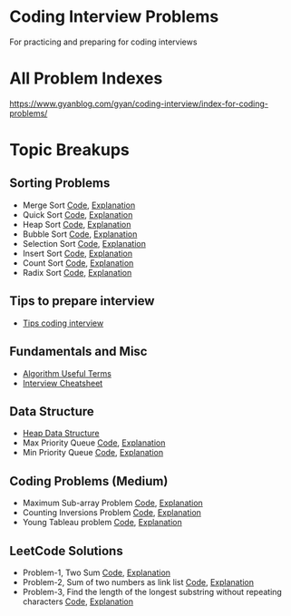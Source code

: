 # Coding Interview Problems
For practicing and preparing for coding interviews

# All Problem Indexes
https://www.gyanblog.com/gyan/coding-interview/index-for-coding-problems/

# Topic Breakups

## Sorting Problems
- Merge Sort [Code](/src/main/java/com/gyanblog/sort/MergeSort.java), [Explanation](https://www.gyanblog.com/gyan/coding-interview/merge-sort-algorithm/)
- Quick Sort [Code](/src/main/java/com/gyanblog/sort/QuickSort.java), [Explanation](https://www.gyanblog.com/gyan/coding-interview/quick-sort-algorithm/)
- Heap Sort [Code](/src/main/java/com/gyanblog/sort/HeapSort.java), [Explanation](https://www.gyanblog.com/gyan/coding-interview/heap-sort-algorithm/)
- Bubble Sort [Code](/src/main/java/com/gyanblog/sort/BubbleSort.java), [Explanation](https://www.gyanblog.com/gyan/coding-interview/bubble-sort-algorithm/)
- Selection Sort [Code](/src/main/java/com/gyanblog/sort/SelectionSort.java), [Explanation](https://www.gyanblog.com/gyan/coding-interview/selection-sort-algorithm/)
- Insert Sort [Code](/src/main/java/com/gyanblog/sort/InsertSort.java), [Explanation](https://www.gyanblog.com/gyan/coding-interview/insertion-sort-algorithm/)
- Count Sort [Code](/src/main/java/com/gyanblog/sort/CountSort.java), [Explanation](https://www.gyanblog.com/gyan/coding-interview/counting-sort-algorithm-in-java/)
- Radix Sort [Code](/src/main/java/com/gyanblog/sort/RadixSort.java), [Explanation](https://www.gyanblog.com/gyan/coding-interview/radix-sort-algorithm-java/)

## Tips to prepare interview
- [Tips coding interview](https://www.gyanblog.com/gyan/coding-interview/tips-for-coding-interview/)

## Fundamentals and Misc
- [Algorithm Useful Terms](https://www.gyanblog.com/gyan/coding-interview/coding-interview-algorithms-useful-terms-cheatsheet/)
- [Interview Cheatsheet](https://www.gyanblog.com/gyan/coding-interview/coding-interview-cheatsheet/)

## Data Structure
- [Heap Data Structure](https://www.gyanblog.com/gyan/coding-interview/what-is-heap-data-structure/)
- Max Priority Queue [Code](/src/main/java/com/gyanblog/ds/MaxPriorityQueue.java), [Explanation](https://www.gyanblog.com/gyan/coding-interview/max-priority-queue-with-heap/)
- Min Priority Queue [Code](/src/main/java/com/gyanblog/ds/MinPriorityQueue.java), [Explanation](https://www.gyanblog.com/gyan/coding-interview/min-priority-queue-with-heap/)

## Coding Problems (Medium)
- Maximum Sub-array Problem [Code](/src/main/java/com/gyanblog/sort/MaxSubarray.java), [Explanation](https://www.gyanblog.com/gyan/coding-interview/maximum-subarray-problem/)
- Counting Inversions Problem [Code](/src/main/java/com/gyanblog/sort/Inversions.java), [Explanation](https://www.gyanblog.com/gyan/coding-interview/counting-inversions-problem/)
- Young Tableau problem [Code](/src/main/java/com/gyanblog/ds/YoungTableau.java), [Explanation](https://www.gyanblog.com/gyan/coding-interview/young-tableau-implementation/)

## LeetCode Solutions
- Problem-1, Two Sum [Code](/src/main/java/com/gyanblog/leetcode/q1_two_sum/TwoSum.java), [Explanation](https://www.gyanblog.com/gyan/coding-interview/leetcode-solutions-two-sum/)
- Problem-2, Sum of two numbers as link list [Code](/src/main/java/com/gyanblog/leetcode/q2_add_two_numbers/AddTwoNumbersLinkList.java), [Explanation](https://www.gyanblog.com/gyan/coding-interview/leetcode-solutions-add-two-numbers-link-list/)
- Problem-3, Find the length of the longest substring without repeating characters [Code](/src/main/java/com/gyanblog/leetcode/q3_longest_substring_without_repeating), [Explanation](https://www.gyanblog.com/gyan/coding-interview/leetcode-solution-longest-substring-without-repeating/)
